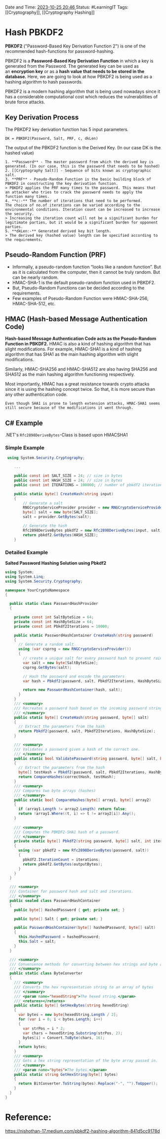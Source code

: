 Date and Time: <u> 2023-10-25 20:46 </u>
Status: #LearningIT
Tags: [[Cryptography]], [[Cryptography Hashing]]

# Hash PBKDF2
**PBKDF2** ("Password-Based Key Derivation Function 2") is one of the recommended hash-functions for password-hashing.

PBKDF2 is a **Password-Based Key Derivation Function** in which a key is generated from the Password. The generated key can be used as an **encryption key** or as a **hash value that needs to be stored in the database.** Here, we are going to look at how PBKDF2 is being used as a hashing algorithm to hash passwords.

PBKDF2 is a modern hashing algorithm that is being used nowadays since it has a considerable computational cost which reduces the vulnerabilities of brute force attacks.

## Key Derivation Process

The PBKDF2 key derivation function has 5 input parameters.

`DK = PBKDF2(Password, Salt, PRF, c, dkLen)`

The output of the PBKDF2 function is the Derived Key. (In our case DK is the hashed value)

``` ad-important
1. **Password** - The master password from which the derived key is generated. (In our case, this is the password that needs to be hashed)
2. [[Cryptography Salt]] - Sequence of bits known as cryptographic salt.
3. **PRF** - Pseudo-Random Function is the basic building block of PBKDF2 in constructing the key derivation function.
> PBKDF2 applies the PRF many times to the password. This means that an attacker who tries to crack the password needs to apply the function many times.
4. **c:-** The number of iterations that need to be performed.
The choice of no.of iterations can be varied according to the environmental conditions. Iteration count can be increased to increase the security.
> Increasing the iteration count will not be a significant burden for legitimate parties, but it would be a significant burden for opponent parties.
5. **dkLen:-** Generated derived key bit length.
> The derived key (hashed value) length can be specified according to the requirements.
```

## Pseudo-Random Function (PRF)

- Informally, a pseudo-random function “looks like a random function”. But as it is calculated from the computer, then it cannot be truly random. But can be nearly random.
- HMAC-SHA-1 is the default pseudo-random function used in PBKDF2.
- But, Pseudo-Random Functions can be decided according to the requirements.
- Few examples of Pseudo-Random Function were HMAC-SHA-256, HMAC-SHA-512, etc.

## HMAC (Hash-based Message Authentication Code)
**Hash-based Message Authentication Code acts as the Pseudo-Random Function in PBKDF2.** HMAC is also a kind of hashing algorithm that has slight modifications. For example, HMAC-SHA1 is a kind of hashing algorithm that has SHA1 as the main hashing algorithm with slight modifications.

Similarly, HMAC-SHA256 and HMAC-SHA512 are also having SHA256 and SHA512 as the main hashing algorithm functioning respectively.

Most importantly, HMAC has a great resistance towards crypto attacks since it is using the hashing concept twice. So that, it is more secure than any other authentication code.

``` ad-note
Even though SHA1 is prone to length extension attacks, HMAC-SHA1 seems still secure because of the modifications it went through.
```
## C# Example

.NET's `Rfc2898DeriveBytes`-Class is based upon HMACSHA1
### Simple Example
``` csharp
 using System.Security.Cryptography;

    ...

    public const int SALT_SIZE = 24; // size in bytes
    public const int HASH_SIZE = 24; // size in bytes
    public const int ITERATIONS = 100000; // number of pbkdf2 iterations

    public static byte[] CreateHash(string input)
    {
        // Generate a salt
        RNGCryptoServiceProvider provider = new RNGCryptoServiceProvider();
        byte[] salt = new byte[SALT_SIZE];
        salt = provider.GetBytes(salt);

        // Generate the hash
        Rfc2898DeriveBytes pbkdf2 = new Rfc2898DeriveBytes(input, salt, ITERATIONS);
        return pbkdf2.GetBytes(HASH_SIZE);
    }
```
### Detailed Example
**Salted Password Hashing Solution using Pbkdf2**

``` csharp
using System;
using System.Linq;
using System.Security.Cryptography;

namespace YourCryptoNamespace
{

  public static class PasswordHashProvider
  {

    private const int SaltByteSize = 64;
    private const int HashByteSize = 64;
    private const int Pbkdf2Iterations = 10000;

    public static PasswordHashContainer CreateHash(string password)
    {
      // Generate a random salt
      using (var csprng = new RNGCryptoServiceProvider())
      {
        // create a unique salt for every password hash to prevent rainbow and dictionary based attacks
        var salt = new byte[SaltByteSize];
        csprng.GetBytes(salt);

        // Hash the password and encode the parameters
        var hash = Pbkdf2(password, salt, Pbkdf2Iterations, HashByteSize);

        return new PasswordHashContainer(hash, salt);
      }
    }
    /// <summary>
    /// Recreates a password hash based on the incoming password string and the stored salt
    /// </summary>
    public static byte[] CreateHash(string password, byte[] salt)
    {
      // Extract the parameters from the hash
      return Pbkdf2(password, salt, Pbkdf2Iterations, HashByteSize);
    }

    /// <summary>
    /// Validates a password given a hash of the correct one.
    /// </summary>
    public static bool ValidatePassword(string password, byte[] salt, byte[] correctHash)
    {
      // Extract the parameters from the hash
      byte[] testHash = Pbkdf2(password, salt, Pbkdf2Iterations, HashByteSize);
      return CompareHashes(correctHash, testHash);
    }
    /// <summary>
    /// Compares two byte arrays (hashes)
    /// </summary>
    public static bool CompareHashes(byte[] array1, byte[] array2)
    {
      if (array1.Length != array2.Length) return false;
      return !array1.Where((t, i) => t != array2[i]).Any();
    }
  
    /// <summary>
    /// Computes the PBKDF2-SHA1 hash of a password.
    /// </summary>
    private static byte[] Pbkdf2(string password, byte[] salt, int iterations, int outputBytes)
    {
      using (var pbkdf2 = new Rfc2898DeriveBytes(password, salt))
      {
        pbkdf2.IterationCount = iterations;
        return pbkdf2.GetBytes(outputBytes);
      }
    }
  }

  /// <summary>
  /// Container for password hash and salt and iterations.
  /// </summary>
  public sealed class PasswordHashContainer
  {
    public byte[] HashedPassword { get; private set; }

    public byte[] Salt { get; private set; }

    public PasswordHashContainer(byte[] hashedPassword, byte[] salt)
    {
      this.HashedPassword = hashedPassword;
      this.Salt = salt;
    }
  }

  /// <summary>
  /// Convenience methods for converting between hex strings and byte array.
  /// </summary>
  public static class ByteConverter
  {
    /// <summary>
    /// Converts the hex representation string to an array of bytes
    /// </summary>
    /// <param name="hexedString">The hexed string.</param>
    /// <returns></returns>
    public static byte[] GetHexBytes(string hexedString)
    {
      var bytes = new byte[hexedString.Length / 2];
      for (var i = 0; i < bytes.Length; i++)
      {
        var strPos = i * 2;
        var chars = hexedString.Substring(strPos, 2);
        bytes[i] = Convert.ToByte(chars, 16);
      }
      return bytes;
    }
    /// <summary>
    /// Gets a hex string representation of the byte array passed in.
    /// </summary>
    /// <param name="bytes">The bytes.</param>
    public static string GetHexString(byte[] bytes)
    {
      return BitConverter.ToString(bytes).Replace("-", "").ToUpper();
    }
  }
}
```

# Reference:
https://nishothan-17.medium.com/pbkdf2-hashing-algorithm-841d5cc9178d